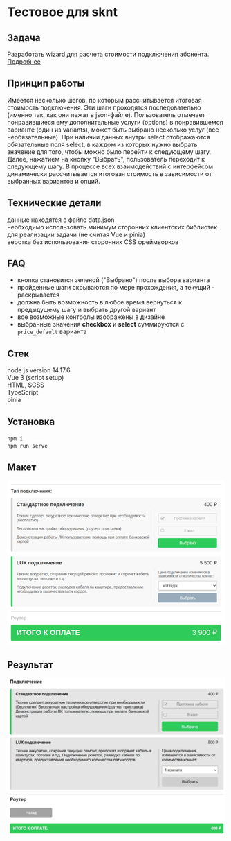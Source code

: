 # Тестовое для sknt

## Задача

Разработать wizard для расчета стоимости подключения абонента.  
[Подробнее](https://skynet.ru/job/frontend/vue/)

## Принцип работы

Имеется несколько шагов, по которым рассчитывается итоговая стоимость подключения. Эти шаги проходятся последовательно (именно так, как они лежат в json-файле). Пользователь отмечает понравившиеся ему дополнительные услуги (options) в понравившемся варианте (один из variants), может быть выбрано несколько услуг (все необязательные). При наличии данных внутри select отображаются обязательные поля select, в каждом из которых нужно выбрать значение для того, чтобы можно было перейти к следующему шагу. Далее, нажатием на кнопку "Выбрать", пользователь переходит к следующему шагу. В процессе всех взаимодействий с интерфейсом динамически рассчитывается итоговая стоимость в зависимости от выбранных вариантов и опций.

## Технические детали

данные находятся в файле data.json  
необходимо использовать минимум сторонних клиентских библиотек для реализации задачи (не считая Vue и pinia)  
верстка без использования сторонних CSS фреймворков

## FAQ

- кнопка становится зеленой ("Выбрано") после выбора варианта
- пройденные шаги скрываются по мере прохождения, а текущий - раскрывается
- должна быть возможность в любое время вернуться к предыдущему шагу и выбрать другой вариант
- все возможные контролы изображены в дизайне
- выбранные значения **checkbox** и **select** суммируются с `price_default` варианта

## Стек

node js version 14.17.6  
Vue 3 (script setup)  
HTML, SCSS  
TypeScript  
pinia

## Установка

`npm i`  
`npm run serve`

## Макет

![Макет](expected_design.png)

## Результат

![Результат](design_result.jpg)
